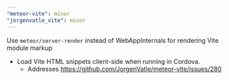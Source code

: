 ```yaml
---
"meteor-vite": minor
"jorgenvatle_vite": minor
---
```


Use `meteor/server-render` instead of WebAppInternals for rendering Vite module markup

- Load Vite HTML snippets client-side when running in Cordova.
  - Addresses https://github.com/JorgenVatle/meteor-vite/issues/280